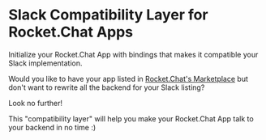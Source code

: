 # Slack Compatibility Layer for Rocket.Chat Apps

Initialize your Rocket.Chat App with bindings that makes it compatible your Slack implementation.

Would you like to have your app listed in [Rocket.Chat's Marketplace](https://rocket.chat/marketplace) but don't want to rewrite all the backend for your Slack listing?

Look no further!

This "compatibility layer" will help you make your Rocket.Chat App talk to your backend in no time :)
